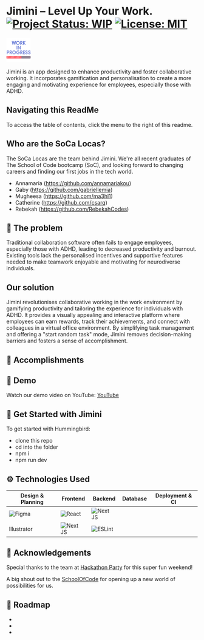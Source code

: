 # Jimini – Level Up Your Work.  [![Project Status: WIP](https://img.shields.io/badge/Project%20Status-WIP-yellow.svg)](https://shields.io/) [![License: MIT](https://img.shields.io/badge/License-MIT-blue.svg)](https://opensource.org/licenses/MIT)

![WIP](https://github.com/sprintstars/hummingbird/blob/readme/public/images/readme/work-in-progress.png)

Jimini is an app designed to enhance productivity and foster collaborative working. It incorporates gamification and personalisation to create a more engaging and motivating experience for employees, especially those with ADHD.

## Navigating this ReadMe

To access the table of contents, click the menu to the right of this readme.

## Who are the SoCa Locas?

The SoCa Locas are the team behind Jimini. We're all recent graduates of The School of Code bootcamp (SoC), and looking forward to changing careers and finding our first jobs in the tech world.

- Annamaria (https://github.com/annamariakou)
- Gaby (https://github.com/gabriellemia)
- Mugheesa (https://github.com/ma3hl1)
- Catherine (https://github.com/csarq)
- Rebekah (https://github.com/RebekahCodes)

## 📸 The problem 

Traditional collaboration software often fails to engage employees, especially those with ADHD, leading to decreased productivity and burnout. Existing tools lack the personalised incentives and supportive features needed to make teamwork enjoyable and motivating for neurodiverse individuals.

## Our solution 

Jimini revolutionises collaborative working in the work environment by gamifying productivity and tailoring the experience for individuals with ADHD. It provides a visually appealing and interactive platform where employees can earn rewards, track their achievements, and connect with colleagues in a virtual office environment. By simplifying task management and offering a "start random task" mode, Jimini removes decision-making barriers and fosters a sense of accomplishment.

## 🚀 Accomplishments



## 📝 Demo

Watch our demo video on YouTube: [YouTube](https://www.youtube.com/watch?v=3wBzH0nIvk8&ab_channel=AnnamariaKoutsoras)

## 📝 Get Started with Jimini

To get started with Hummingbird:
- clone this repo
- cd into the folder
- npm i
- npm run dev

## ⚙️ Technologies Used

| Design & Planning                                                                                         | Frontend                                                                                                                 | Backend                                                                                                                  | Database                                                                                                             | Deployment & CI                                                                                                                       |
| --------------------------------------------------------------------------------------------------------- | ------------------------------------------------------------------------------------------------------------------------ | ------------------------------------------------------------------------------------------------------------------------ | -------------------------------------------------------------------------------------------------------------------- | ------------------------------------------------------------------------------------------------------------------------------------- |
| ![Figma](https://img.shields.io/badge/figma-%23F24E1E.svg?style=for-the-badge&logo=figma&logoColor=white) | ![React](https://img.shields.io/badge/react-%2320232a.svg?style=for-the-badge&logo=react&logoColor=%2361DAFB)            |   ![Next JS](https://img.shields.io/badge/Next-black?style=for-the-badge&logo=next.js&logoColor=white)                 |  |                           |
| Illustrator                                                                                           | ![Next JS](https://img.shields.io/badge/Next-black?style=for-the-badge&logo=next.js&logoColor=white)                     |   ![ESLint](https://img.shields.io/badge/ESLint-4B3263?style=for-the-badge&logo=eslint&logoColor=white)                     |           |  |
                                                                                                                                                                                                                                                                               

## 💖 Acknowledgements

Special thanks to the team at [Hackathon Party](https://www.hackathonparty.com/) for this super fun weekend!

A big shout out to the [SchoolOfCode](https://github.com/SchoolOfCode) for opening up a new world of possibilities for us.



## 🧭 Roadmap

-
-
-


